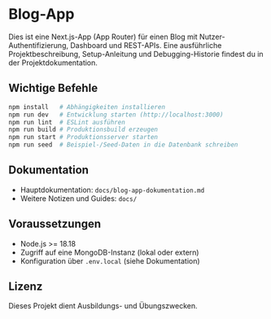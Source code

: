 # Blog-App

Dies ist eine Next.js-App (App Router) für einen Blog mit Nutzer-Authentifizierung, Dashboard und REST-APIs. Eine ausführliche Projektbeschreibung, Setup-Anleitung und Debugging-Historie findest du in der Projektdokumentation.

## Wichtige Befehle

```bash
npm install   # Abhängigkeiten installieren
npm run dev   # Entwicklung starten (http://localhost:3000)
npm run lint  # ESLint ausführen
npm run build # Produktionsbuild erzeugen
npm run start # Produktionsserver starten
npm run seed  # Beispiel-/Seed-Daten in die Datenbank schreiben
```

## Dokumentation

- Hauptdokumentation: `docs/blog-app-dokumentation.md`
- Weitere Notizen und Guides: `docs/`

## Voraussetzungen

- Node.js >= 18.18
- Zugriff auf eine MongoDB-Instanz (lokal oder extern)
- Konfiguration über `.env.local` (siehe Dokumentation)

## Lizenz

Dieses Projekt dient Ausbildungs- und Übungszwecken.

